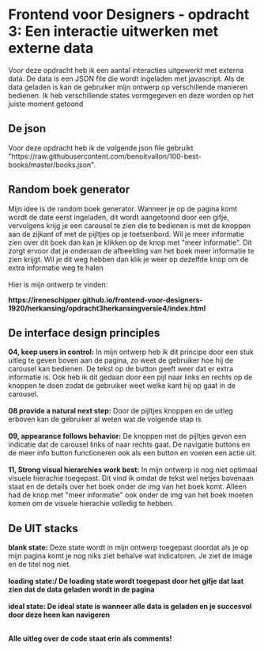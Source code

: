 <h1>Frontend voor Designers - opdracht 3: Een interactie uitwerken met externe data</h1>

Voor deze opdracht heb ik een aantal interacties uitgewerkt met externa data. De data is een JSON file die wordt ingeladen met javascript. Als de data geladen is kan de gebruiker mijn ontwerp op verschillende manieren bedienen. Ik heb verschillende states vormgegeven en deze worden op het juiste moment getoond

<h2>De json</h2>
Voor deze opdracht heb ik de volgende json file gebruikt "https://raw.githubusercontent.com/benoitvallon/100-best-books/master/books.json". 

<h2>Random boek generator</h2>
Mijn idee is de random boek generator. Wanneer je op de pagina komt wordt de date eerst ingeladen, dit wordt aangetoond door een gifje, vervolgens krijg je een carousel te zien die te bedienen is met de knoppen aan de zijkant of met de pijltjes op je toetsenbord. Wil je meer informatie zien over dit boek dan kan je klikken op de knop met "meer informatie". Dit zorgt ervoor dat je onderaan de afbeelding van het boek meer informatie te zien krijgt. Wil je dit weg hebben dan klik je weer op dezelfde knop om de extra informatie weg te halen
<br>
<br>
Hier is mijn ontwerp te vinden: <p> <b>  https://ireneschipper.github.io/frontend-voor-designers-1920/herkansing/opdracht3herkansingversie4/index.html  </b></p>

<h2>De interface design principles</h2>
<b>04, keep users in control:</b> In mijn ontwerp heb ik dit principe door een stuk uitleg te geven boven aan de pagina, zo weet de gebruiker hoe hij de carousel kan bedienen. De tekst op de button geeft weer dat er extra informatie is. Ook heb ik dit gedaan door een pijl naar links en rechts op de knoppen te doen zodat de gebruiker weet welke kant hij op gaat in de carousel.
<br>
<br>
<b>08 provide a natural next step:</b> Door de pijltjes knoppen en de uitleg erboven kan de gebruiker al weten wat de volgende stap is.
<br>
<br>
<b>09, appearance follows behavior:</b> De knoppen met de pijltjes geven een indicatie dat de carousel links of naar rechts gaat. De navigatie buttons en de meer info button functioneren ook als een button en voeren een actie uit.
<br>
<br>
<b>11, Strong visual hierarchies work best:</b> In mijn ontwerp is nog niet optimaal visuele hierachie toegepast. Dit vind ik omdat de tekst wel netjes bovenaan staat en de details over het boek onder de img van het boek komt. Alleen had de knop met "meer informatie" ook onder de img van het boek moeten komen om de visuele hierachie volledig te hebben.

<h2>De UIT stacks</h2>
<b> blank state:</b> Deze state wordt in mijn ontwerp toegepast doordat als je op mijn pagina komt je nog niks ziet behalve wat indicatoren. Je ziet de image en de titel nog niet.
<br>
<br>
<b> loading state:/<b> De loading state wordt toegepast door het gifje dat laat zien dat de data geladen wordt in de pagina
<br>
<br>
<b> ideal state:</b> De ideal state is wanneer alle data is geladen en je succesvol door deze heen kan navigeren
<br>
<br>

Alle uitleg over de code staat erin als comments!
